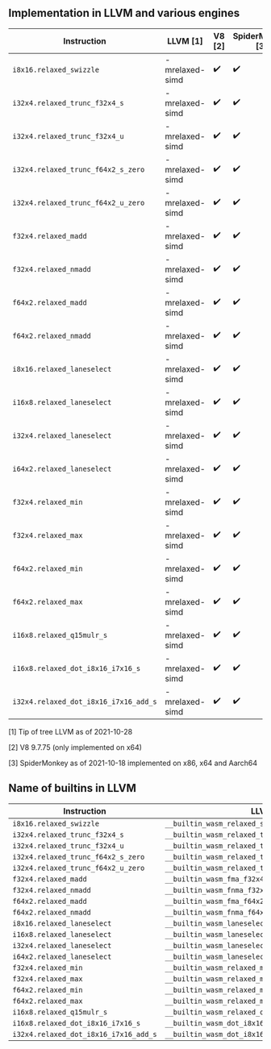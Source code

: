 ## Implementation in LLVM and various engines

| Instruction                           | LLVM [1]       | V8 [2]             | SpiderMonkey [3]   |
|---------------------------------------|----------------|--------------------|--------------------|
| `i8x16.relaxed_swizzle`               | -mrelaxed-simd | :heavy_check_mark: | :heavy_check_mark: |
| `i32x4.relaxed_trunc_f32x4_s`         | -mrelaxed-simd | :heavy_check_mark: | :heavy_check_mark: |
| `i32x4.relaxed_trunc_f32x4_u`         | -mrelaxed-simd | :heavy_check_mark: | :heavy_check_mark: |
| `i32x4.relaxed_trunc_f64x2_s_zero`    | -mrelaxed-simd | :heavy_check_mark: | :heavy_check_mark: |
| `i32x4.relaxed_trunc_f64x2_u_zero`    | -mrelaxed-simd | :heavy_check_mark: | :heavy_check_mark: |
| `f32x4.relaxed_madd`                  | -mrelaxed-simd | :heavy_check_mark: | :heavy_check_mark: |
| `f32x4.relaxed_nmadd`                 | -mrelaxed-simd | :heavy_check_mark: | :heavy_check_mark: |
| `f64x2.relaxed_madd`                  | -mrelaxed-simd | :heavy_check_mark: | :heavy_check_mark: |
| `f64x2.relaxed_nmadd`                 | -mrelaxed-simd | :heavy_check_mark: | :heavy_check_mark: |
| `i8x16.relaxed_laneselect`            | -mrelaxed-simd | :heavy_check_mark: | :heavy_check_mark: |
| `i16x8.relaxed_laneselect`            | -mrelaxed-simd | :heavy_check_mark: | :heavy_check_mark: |
| `i32x4.relaxed_laneselect`            | -mrelaxed-simd | :heavy_check_mark: | :heavy_check_mark: |
| `i64x2.relaxed_laneselect`            | -mrelaxed-simd | :heavy_check_mark: | :heavy_check_mark: |
| `f32x4.relaxed_min`                   | -mrelaxed-simd | :heavy_check_mark: | :heavy_check_mark: |
| `f32x4.relaxed_max`                   | -mrelaxed-simd | :heavy_check_mark: | :heavy_check_mark: |
| `f64x2.relaxed_min`                   | -mrelaxed-simd | :heavy_check_mark: | :heavy_check_mark: |
| `f64x2.relaxed_max`                   | -mrelaxed-simd | :heavy_check_mark: | :heavy_check_mark: |
| `i16x8.relaxed_q15mulr_s`             | -mrelaxed-simd | :heavy_check_mark: | :heavy_check_mark: |
| `i16x8.relaxed_dot_i8x16_i7x16_s`     | -mrelaxed-simd | :heavy_check_mark: | :heavy_check_mark: |
| `i32x4.relaxed_dot_i8x16_i7x16_add_s` | -mrelaxed-simd | :heavy_check_mark: | :heavy_check_mark: |


[1] Tip of tree LLVM as of 2021-10-28

[2] V8 9.7.75 (only implemented on x64)

[3] SpiderMonkey as of 2021-10-18 implemented on x86, x64 and Aarch64

## Name of builtins in LLVM

| Instruction                           | LLVM                                              |
|---------------------------------------|---------------------------------------------------|
| `i8x16.relaxed_swizzle`               | `__builtin_wasm_relaxed_swizzle_i8x16`            |
| `i32x4.relaxed_trunc_f32x4_s`         | `__builtin_wasm_relaxed_trunc_s_i32x4_f32x4`      |
| `i32x4.relaxed_trunc_f32x4_u`         | `__builtin_wasm_relaxed_trunc_u_i32x4_f32x4`      |
| `i32x4.relaxed_trunc_f64x2_s_zero`    | `__builtin_wasm_relaxed_trunc_zero_s_i32x4_f64x2` |
| `i32x4.relaxed_trunc_f64x2_u_zero`    | `__builtin_wasm_relaxed_trunc_zero_u_i32x4_f64x2` |
| `f32x4.relaxed_madd`                  | `__builtin_wasm_fma_f32x4`                        |
| `f32x4.relaxed_nmadd`                 | `__builtin_wasm_fnma_f32x4`                       |
| `f64x2.relaxed_madd`                  | `__builtin_wasm_fma_f64x2`                        |
| `f64x2.relaxed_nmadd`                 | `__builtin_wasm_fnma_f64x2`                       |
| `i8x16.relaxed_laneselect`            | `__builtin_wasm_laneselect_i8x16`                 |
| `i16x8.relaxed_laneselect`            | `__builtin_wasm_laneselect_i16x8`                 |
| `i32x4.relaxed_laneselect`            | `__builtin_wasm_laneselect_i32x4`                 |
| `i64x2.relaxed_laneselect`            | `__builtin_wasm_laneselect_i64x2`                 |
| `f32x4.relaxed_min`                   | `__builtin_wasm_relaxed_min_f32x4`                |
| `f32x4.relaxed_max`                   | `__builtin_wasm_relaxed_max_f32x4`                |
| `f64x2.relaxed_min`                   | `__builtin_wasm_relaxed_min_f64x2`                |
| `f64x2.relaxed_max`                   | `__builtin_wasm_relaxed_max_f64x2`                |
| `i16x8.relaxed_q15mulr_s`             | `__builtin_wasm_relaxed_q15mulr_s_i16x8`          |
| `i16x8.relaxed_dot_i8x16_i7x16_s`     | `__builtin_wasm_dot_i8x16_i7x16_s_i16x8`          |
| `i32x4.relaxed_dot_i8x16_i7x16_add_s` | `__builtin_wasm_dot_i8x16_i7x16_add_s_i32x4`      |
